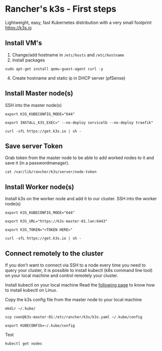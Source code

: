 # Rancher's k3s - First steps

Lightweight, easy, fast Kubernetes distribution with a very small footprint
https://k3s.io

## Install VM's

1. Change/add hostname in `/etc/hosts` and `/etc/hostname`
2. Install packages
```
sudo apt-get install qemu-guest-agent curl -y 
```
4. Create hostname and static ip in DHCP server (pfSense)

## Install Master node(s)

SSH into the master node(s)

```
export K3S_KUBECONFIG_MODE="644"

export INSTALL_K3S_EXEC=" --no-deploy servicelb --no-deploy traefik"

curl -sfL https://get.k3s.io | sh -
```

## Save server Token

Grab token from the master node to be able to add worked nodes to it and save it (in a passwordmanager).

```
cat /var/lib/rancher/k3s/server/node-token
```

## Install Worker node(s)

Install k3s on the worker node and add it to our cluster. SSH into the worker node(s)

```
export K3S_KUBECONFIG_MODE="644"

export K3S_URL="https://k3s-master-01.lan:6443"

export K3S_TOKEN="<TOKEN HERE>"

curl -sfL https://get.k3s.io | sh -
```

## Connect remotely to the cluster

If you don't want to connect via SSH to a node every time you need to query your cluster, it is possible to install kubectl (k8s command line tool) on your local machine and control remotely your cluster.

Install kubectl on your local machine
Read the [following page](https://kubernetes.io/docs/tasks/tools/install-kubectl-linux/) to know how to install kubectl on Linux.

Copy the k3s config file from the master node to your local machine

```
mkdir ~/.kube/

scp coen@k3s-master-01:/etc/rancher/k3s/k3s.yaml ~/.kube/config

export KUBECONFIG=~/.kube/config

```

Test

```
kubectl get nodes
```
